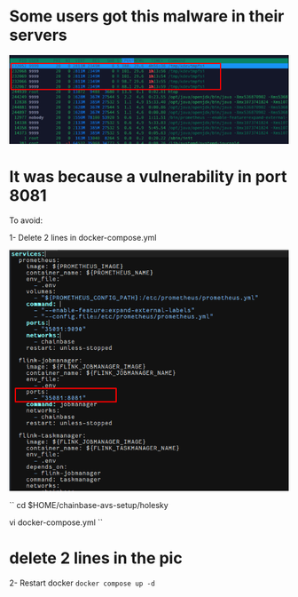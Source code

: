 # Some users got this malware in their servers

![alt text](image.png)

# It was because a vulnerability in port 8081

To avoid:



1- Delete 2 lines in docker-compose.yml

![alt text](image-1.png)

``
cd $HOME/chainbase-avs-setup/holesky

vi docker-compose.yml
``

# delete 2 lines in the pic

2- Restart docker
``
docker compose up -d
``
